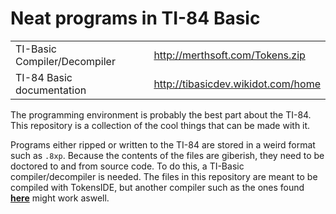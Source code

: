 Neat programs in TI-84 Basic
============================

|                              |                                    |
|------------------------------|------------------------------------|
| TI-Basic Compiler/Decompiler | http://merthsoft.com/Tokens.zip    |
| TI-84 Basic documentation    | http://tibasicdev.wikidot.com/home |

The programming environment is probably the best part about the TI-84. This repository is a collection of the cool things that can be made with it.

Programs either ripped or written to the TI-84 are stored in a weird format such as `.8xp`. Because the contents of the files are giberish, they need to be doctored to and from source code. To do this, a TI-Basic compiler/decompiler is needed. The files in this repository are meant to be compiled with TokensIDE, but another compiler such as the ones found [**here**](http://tibasicdev.wikidot.com/sk:computer-setup) might work aswell.
